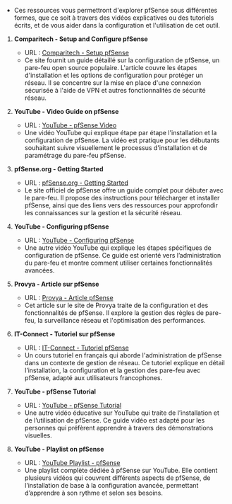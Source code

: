 - Ces ressources vous permettront d'explorer pfSense sous différentes formes, que ce soit à travers des vidéos explicatives ou des tutoriels écrits, et de vous aider dans la configuration et l'utilisation de cet outil.

1. **Comparitech - Setup and Configure pfSense**  
   - URL : [Comparitech - Setup pfSense](https://www.comparitech.com/blog/vpn-privacy/setup-configure-pfsense/)  
   - Ce site fournit un guide détaillé sur la configuration de pfSense, un pare-feu open source populaire. L'article couvre les étapes d'installation et les options de configuration pour protéger un réseau. Il se concentre sur la mise en place d'une connexion sécurisée à l'aide de VPN et autres fonctionnalités de sécurité réseau.

2. **YouTube - Video Guide on pfSense**  
   - URL : [YouTube - pfSense Video](https://www.youtube.com/watch?v=eusQ2859F1M)  
   - Une vidéo YouTube qui explique étape par étape l'installation et la configuration de pfSense. La vidéo est pratique pour les débutants souhaitant suivre visuellement le processus d'installation et de paramétrage du pare-feu pfSense.

3. **pfSense.org - Getting Started**  
   - URL : [pfSense.org - Getting Started](https://www.pfsense.org/getting-started/)  
   - Le site officiel de pfSense offre un guide complet pour débuter avec le pare-feu. Il propose des instructions pour télécharger et installer pfSense, ainsi que des liens vers des ressources pour approfondir les connaissances sur la gestion et la sécurité réseau.

4. **YouTube - Configuring pfSense**  
   - URL : [YouTube - Configuring pfSense](https://www.youtube.com/watch?v=EEtqIIEGYp8)  
   - Une autre vidéo YouTube qui explique les étapes spécifiques de configuration de pfSense. Ce guide est orienté vers l’administration du pare-feu et montre comment utiliser certaines fonctionnalités avancées.

5. **Provya - Article sur pfSense**  
   - URL : [Provya - Article pfSense](https://provya.net/?d=2024%2F05%2F28%2F10%2F37%2F02-)  
   - Cet article sur le site de Provya traite de la configuration et des fonctionnalités de pfSense. Il explore la gestion des règles de pare-feu, la surveillance réseau et l'optimisation des performances.

6. **IT-Connect - Tutoriel sur pfSense**  
   - URL : [IT-Connect - Tutoriel pfSense](https://www.it-connect.fr/cours-tutoriels/administration-reseau/pare-feu/pfsense/)  
   - Un cours tutoriel en français qui aborde l'administration de pfSense dans un contexte de gestion de réseau. Ce tutoriel explique en détail l’installation, la configuration et la gestion des pare-feu avec pfSense, adapté aux utilisateurs francophones.

7. **YouTube - pfSense Tutorial**  
   - URL : [YouTube - pfSense Tutorial](https://www.youtube.com/watch?v=pykWp1RCYHg)  
   - Une autre vidéo éducative sur YouTube qui traite de l’installation et de l’utilisation de pfSense. Ce guide vidéo est adapté pour les personnes qui préfèrent apprendre à travers des démonstrations visuelles.

8. **YouTube - Playlist on pfSense**  
   - URL : [YouTube Playlist - pfSense](https://www.youtube.com/playlist?list=PL7VwBjwC5c0M_UFZ_0JgNp9HV_sT0vnut)  
   - Une playlist complète dédiée à pfSense sur YouTube. Elle contient plusieurs vidéos qui couvrent différents aspects de pfSense, de l’installation de base à la configuration avancée, permettant d’apprendre à son rythme et selon ses besoins.

